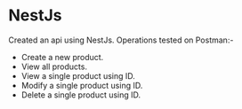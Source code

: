 # NestJs
Created an api using NestJs.
Operations tested on Postman:-
* Create a new product.
* View all products.
* View a single product using ID.
* Modify a single product using ID.
* Delete a single product using ID.
